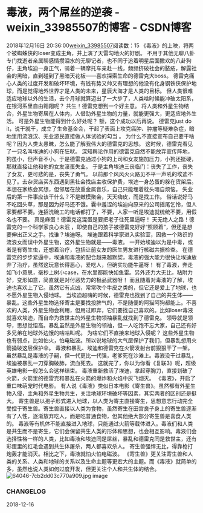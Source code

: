# 毒液，两个屌丝的逆袭 - weixin_33985507的博客 - CSDN博客
2018年12月16日 20:36:00[weixin_33985507](https://me.csdn.net/weixin_33985507)阅读数：15
《毒液》的上映，将两个被蜘蛛侠的loser变成主角，并上演了天雷勾地火的好剧。
不用于其他无聊八卦专门找逝者亲属聊感情攒泪水的无聊记者，也不同于追着明星后面撒欢的八卦狗仔，主角埃迪一身正气，骑着一辆摩托车亲赴一线，频频挤破社会的脓疮，解露社会的黑暗，直到碰到了黑暗天花板——喜欢探索生命的德雷克大boss。
德雷克痛心人类的过度开发和破坏环境，有钱有势又帅又有理想的他没有化身钢铁侠保护地球，而是觉得地外世界才是人类的未来，星辰大海才是人类的目标。
但人类很难适应地球以外的生活，去个月球就算迈出了一大步了，人类啥时候能冲破太阳系，在银河系里自由翱翔呢？
共生！德雷克想到一个好主意。
将人类和外星生物结合，外星生物寄居在人体内，人借助外星生物的力量，就能更强大，更适应地外生活。
可是外星生物能得到什么好处呢？
额，这个成功以后再说。
德雷克just do it，说干就干，成立了生命基金会，干起了表面上攻克癌肿、肿瘤等疑难杂症，暗地里用流浪汉、无业游民直接做人体试验的勾当 。
为什么不直接宣布自己要干啥呢？因为人类太愚昧，怎么能了解我伟大的德雷克的思想。
这时候，德雷克看见了一只名叫埃迪的小狗在狂吠。
深知舆论作用的德雷克自然不能放弃宣传阵地，狗虽小，但声音不小。于是德雷克通过小狗的上司和女友施加压力，小狗还挺硬，那就直接让他和他的女友滚蛋失业。
于是主角埃迪三丧临门：丧失了工作，丧失了女友，更可悲的是，丧失了勇气。
以前那个风风火火路见不平一声吼的埃迪不见了。去杂货店买东西遇到黑社会找店主收保护费，埃迪一身怂蛋的躲在货架后。本想在家练会冥想，但邻居在放重金属音乐，自己只能埋着枕头暗自烦恼。
失业后的第一件事应该干什么？不是嫩模聚会，天天嗨皮，而是找工作。
俗话说好马不吃回头草，那是因为好马还不饿。囊中羞涩的埃迪向原来的公司摇尾乞怜，但人家要都不要。连招洗碗工的电话都打了，不要，人家一听是埃迪就统统不要，用假名也不要。
真是麻蛋！德雷克这混蛋是要把老子往死里逼呀！
天无绝人之路！德雷克的一个科学家良心未泯 ，即使自己的孩子被德雷克好好“照顾着”，但还是想要伸出正义之手。找谁？埃迪呀。
埃迪跟着科学家进入实验室，因救一个熟识的流浪女而误中外星生物，这外星生物就是——毒液。
一开始埃迪以为是中毒，或者是有寄生虫，还想着治疗，包括让前女友的医生男友进行核磁共振检查。
在德雷克的步步紧逼中，埃迪和毒液的配合越来越默契，毒液的强大能力很快让埃迪放弃了治疗，虽然这玩意长得恶心，爱吃人，但确实功能牛逼呀！
有了毒液，奔走如飞小意思，毫秒上树小case，在水里都能快如鱼雷。另外还力大无比，粘附力好，变形如意，简直就是对付恶势力的极品武器呀！
而且随着对毒液的了解，埃迪也喜欢上了它。虽然它有点凶，常常吹个牛皮之类的，但它还是爱上了地球，也不愿外星生物入侵地球。
当埃迪超嗨的时候，德雷克也找到了自己的共生体——暴乱。这些外星生物选择寄主是要找投脾气的，不是随便的阿猫阿狗都能上。不喜欢的人类，外星生物会利用，但用过即弃，它们要找自己喜欢的。比如loser毒液就喜欢埃迪，而自命为救世主的外星生物领袖暴乱就找到了德雷克。
领导就是领导，思想觉悟高。暴乱虽然是外星生物的领袖，但一人吃饱不忘大家，自己还有好多兄弟在地球外边饿的咕咕叫呢。
为啥它们不直接来地球入侵呢？
这些外星生物也有弱点，比如怕火，怕电磁波。所以说地球的大气层保护了我们，但暴乱想用火箭捅破这层保护伞。
毒液和暴乱、埃迪和德雷克在火箭发射台前狠狠干了一架。
虽然暴乱是毒液的子嗣，但一代更比一代强，老爹死在沙滩上。毒液没干过暴乱，埃迪被暴乱一刀穿胸破肺，流血死去。
这就完了，你以为你看《复联3》呢，超级英雄电影一般怎么会这样结束。
毒液重新救活了埃迪，拿起穿胸刀，直接划破了火箭，火箭里的德雷克和暴乱在火箭的爆炸和火焰中灰飞烟灭。
《毒液》，开启了重口味萌宠时代电影。
有人说《毒液》类似日本电影《寄生兽》。虽然都有外星生物入侵，主角和外星生物共生，关注地球环境破坏等因素，其实两者的区别还是挺大。
寄生兽是以孢子形式进入地球，以人类为寄主直接寄生，思想意志行动完全受控于寄生兽。寄生兽直接以人类为食物，虽然寄生在田宫良子身上的寄生兽逐渐有了人性，逐渐放弃吃人，而是吃普通食物，但其他绝大部分寄生兽是喜食人类的。
毒液等有机体不能直接进入地球，只能通过火箭等载体进入。毒液们和人类是共生而不是寄生，它们会保留共生人类的形体和思想，也会相互影响。毒液们会选择性格一样的人类，比如毒液和埃迪同是屌丝，暴乱和德雷克同是救世主，还有彩蛋里的红毛会遇到共生体屠杀，两人都喜欢杀人。
寄生兽强悍无比，得靠枪打炮轰才能消灭。相比之下，毒液就怕火怕电磁波。
《寄生兽》更关注寄生兽和人类的关系、人类和地球的关系以及生命主题等更宏大的主题。而《毒液》就简单的多，虽然也说人类如何过度开发，但更关注个人和共生体的结合。
![64046-7cb2dd03c770a909.jpg](https://upload-images.jianshu.io/upload_images/64046-7cb2dd03c770a909.jpg)
image
### CHANGELOG
2018-12-16
